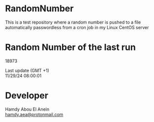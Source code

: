 # RandomNumber    
This is a test repository where a random number is pushed to a file automatically passwordless from a cron job in my Linux CentOS server    
# Random Number of the last run   
18973
      
Last update (GMT +1)    
11/29/24 08:00:01
# Developer    
Hamdy Abou El Anein   
hamdy.aea@protonmail.com

